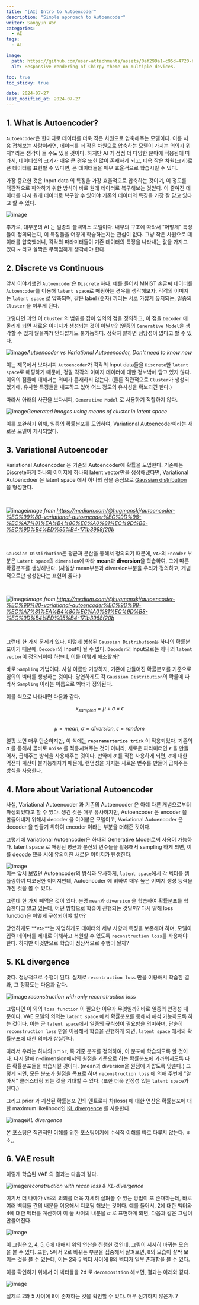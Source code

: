 ```yaml
---
title: "[AI] Intro to Autoencoder"
description: "Simple approach to Autoencoder"
writer: Sangyun Won
categories:
  - AI
tags:
  - AI

image:
  path: https://github.com/user-attachments/assets/0af299a1-c95d-4720-b6dc-43888b8f5af7
  alt: Responsive rendering of Chirpy theme on multiple devices.

toc: true
toc_sticky: true

date: 2024-07-27
last_modified_at: 2024-07-27
---
```


## 1. What is Autoencoder?

`Autoencoder`은 한마디로 데이터를 더욱 작은 차원으로 압축해주는 모델이다. 이를 처음 접해보는 사람이라면, 데이터를 더 작은 차원으로 압축하는 모델이 가지는 의의가 뭐지? 라는 생각이 들 수도 있을 것이다. 하지만 AI 가 점점 더 다양한 분야에 적용됨에 따라서, 데이터셋의 크기가 매우 큰 경우 또한 많이 존재하게 되고, 더욱 작은 차원(크기)로 큰 데이터를 표현할 수 있다면, 큰 데이터들을 매우 효율적으로 학습시킬 수 있다.

가장 중요한 것은 Input data 의 특징을 가장 효율적으로 압축하는 것이며, 이 정도를 객관적으로 파악하기 위한 방식이 바로 원래 데이터로 복구해보는 것읻다. 이 줄여진 데이터를 다시 원래 데이터로 복구할 수 있어야 기존의 데이터의 특징을 가장 잘 담고 있다고 할 수 있다. 

![image](https://github.com/user-attachments/assets/5438ccdc-ec77-40a5-9386-170d47158f3c)

추가로, 대부분의 AI 는 일종의 블랙박스 모델이다. 내부의 구조에 따라서 "어떻게" 특징들이 정의되는지, 이 특징들을 어떻게 학습하는지는 관심이 없다. 그냥 작은 차원으로 데이터를 압축했더니, 각각의 파라미터들이 기존 데이터의 특징을 나타내는 값을 가지고 있다 ~ 라고 살짝은 무책임하게 생각해야 한다. 

## 2. Discrete vs Continuous

앞서 이야기했던 `Autoencoder`은 `Discrete` 하다. 예를 들어서 MNIST 손글씨 데이터를 `Autoencoder`를 이용해 `latent space`로 매핑하는 경우를 생각해보자. 각각의 이미지는 `latent space` 로 압축되며, 같은 label (숫자) 끼리는 서로 가깝게 유지되는, 일종의 `Cluster` 을 이루게 된다. 

그렇다면 과연 이 `Cluster` 의 범위를 잡아 임의의 점을 정의하고, 이 점을 `Decoder` 에 올리게 되면 새로운 이미지가 생성되는 것이 아닐까? (일종의 `Generative Model`을 생각할 수 있지 않을까?) 안타깝게도 불가능하다. 정확히 말하면 정당성이 없다고 할 수 있다. 

![image](https://github.com/user-attachments/assets/45bd68be-1c2f-41f6-88c8-ed0ac6989f36)*Autoencoder vs Variational Autoeencoder, Don't need to know now*

이는 제목에서 보다시피 `Autoencoder`가 각각의 Input data들을 `Discrete`한 `latent space`로 매핑하기 때문에, 정말 각각의 이미지 데이터에 대한 정보밖에 담고 있지 않다. 이외의 점들에 대해서는 의미가 존재하지 않는다. (물론 직관적으로 `Cluster`가 생성되었기에, 유사한 특징들을 내포하고 있어 어느 정도의 유사성을 확보되긴 한다.)

따라서 아래의 사진을 보다시피, `Generative Model` 로 사용하기 적합하지 않다. 

![image](https://github.com/user-attachments/assets/561ace2e-566c-455a-9c0b-eefc1ee32500)*Generated Images using means of cluster in latent space*

이를 보완하기 위해, 일종의 확률분포를 도입하여, Variational Autoencoder이라는 새로운 모델이 제시되었다. 

## 3. Variational Autoencoder

Variational Autoencoder 은 기존의 Autoencoder에 확률을 도입한다. 기존에는 Discrete하게 하나의 이미지에 하나의 latent vector만을 생성해냈다면, Variational Autoencdoer 은 latent space 에서 하나의 점을 중심으로 [Gaussian distribution](https://en.wikipedia.org/wiki/Normal_distribution) 을 형성한다. 

<br>

![image](https://github.com/user-attachments/assets/a98f1842-646c-438b-84e1-9be00013eb22)*Image from https://medium.com/@hugmanskj/autoencoder-%EC%99%80-variational-autoencoder%EC%9D%98-%EC%A7%81%EA%B4%80%EC%A0%81%EC%9D%B8-%EC%9D%B4%ED%95%B4-171b3968f20b*

<br>

`Gaussian Distirbution`은 평균과 분산을 통해서 정의되기 때문에, `VAE`의 `Encoder` 부분은 `Latent space`의 `dimension`에 따라 **mean**과 **diversion**을 학습하여, 그에 따른 확률분포를 생성해낸다. (사실상 mean부분과 diversion부분을 우리가 정의하고, 개념적으로만 생성한다는 표현이 옳다.)

<br>

![image](https://github.com/user-attachments/assets/c1c79826-de04-4685-beeb-68169cdda7a5)*Image from https://medium.com/@hugmanskj/autoencoder-%EC%99%80-variational-autoencoder%EC%9D%98-%EC%A7%81%EA%B4%80%EC%A0%81%EC%9D%B8-%EC%9D%B4%ED%95%B4-171b3968f20b*

<br>

그런데 한 가지 문제가 있다. 이렇게 형성된 `Gaussian Distribution은` 하나의 확률분포이기 때문에, `Decoder`의 Input이 될 수 없다. `Decoder`의 Input으로는 하나의 `latent vector`이 정의되어야 하는데, 이를 어떻게 해소할까?

바로 `Sampling` 기법이다. 사실 이름만 거창하지, 기존에 만들어진 확률분포를 기준으로 임의의 벡터를 생성하는 것이다. 당연하게도 각 `Gaussian Distribution`의 확률에 따라서 `Sampling` 이라는 이름으로 벡터가 정의된다. 

이를 식으로 나타내면 다음과 같다. 

$$x_{sampled} = \mu + \sigma \times \epsilon$$  
$$\mu = mean,\; \sigma = diversion,\; \epsilon = random$$


얼핏 보면 매우 단순하지만, 이 식에는 **`reparamerterize trick`** 이 적용되었다. 기존의 $\sigma$ 를 통해서 곧바로 `noise` 를 적용시켜주는 것이 아니라, 새로운 파라미터인 $\epsilon$ 을 만들어서, 곱해주는 방식을 사용해주는 것이다. 만약에 $\sigma$ 를 직접 사용하게 되면, $\sigma$에 대한 역전파 계산이 불가능해지기 때문에, 랜덤성을 가지는 새로운 변수를 만들어 곱해주는 방식을 사용한다. 

## 4. More about Variational Autoencoder

사실, Variational Autoencoder 과 기존의 Autoencoder 은 아예 다른 개념으로부터 파생되었다고 할 수 있다. 생긴 것은 매우 유사하지만, Autoencoder 은 encoder 을 만들어내기 위해서 decoder 을 이어붙은 모델이고, Variational Autoencoder 은 decoder 을 만들기 위하여 encoder 이라는 부분을 더해준 것이다. 

 
 그렇기에 Variational Autoencoder은 하나의 Generative Model로써 사용이 가능하다. latent space 로 매핑된 평균과 분산의 변수들을 활용해서 sampling 하게 되면, 이를 decode 했을 시에 유의미한 새로운 이미지가 탄생한다. 

![image](https://github.com/user-attachments/assets/de1754d6-8a26-4b5e-bb10-8f1f9846709d)    
이는 앞서 보였던 Autoencoder의 방식과 유사하게, `latent space`에서 각 벡터를 샘플링하여 디코딩한 이미지인데, Autoencoder 에 비하여 매우 높은 이미지 생성 능력을 가진 것을 볼 수 있다. 

그런데 한 가지 빼먹은 것이 있다. 분명 `mean`과 `diversion` 을 학습하여 확률분포를 학습한다고 알고 있는데, 어떤 방향으로 학습이 진행되는 것일까? 다시 말해 loss function은 어떻게 구성되어야 할까?

당연하게도 **`VAE`**는 자명하게도 데이터의 세부 사항과 특징을 보존해야 하며, 모델이 입력 데이터를 제대로 이해하고 복원할 수 있도록 `reconstruction loss`를 사용해야 한다. 하지만 이것만으로 학습이 정상적으로 수행이 될까?

## 5. KL divergence

맞다. 정상적으로 수행이 된다. 실제로 `recontruction loss` 만을 이용해서 학습한 결과, 그 정확도는 다음과 같다. 

![image](https://github.com/user-attachments/assets/f24edfdf-6747-429a-b86d-ed1861350747)
*reconstruction with only reconstruction loss*

그렇다면 이 외의 `loss function` 이 필요한 이유가 무엇일까? 바로 일종의 안정성 때문이다. VAE 모델의 의의는 `latent space` 에서 확률분포를 통해서 해석 가능하도록 하는 것이다. 이는 곧 `latent space`에서 일종의 규칙성이 필요함을 의미하며, 단순히 `reconstruction loss` 만을 이용해서 학습을 진행하게 되면, `latent space` 에서의 확률분포에 대한 의미가 상실된다. 

따라서 우리는 하나의 `prior`, 즉 기준 분포를 정의하여, 이 분포에 학습되도록 할 것이다. 다시 말해 n-dimension에서의 원점을 기준으로 하는 확률분포에 가까워지도록 다른 확률분포들을 학습시킬 것이다. (mean과 diversion을 원점에 가깝도록 맞춘다.) 그렇게 되면, 모든 분포가 원점을 목표로 하며 `reconstruction loss` 에 의해 주변에 "알아서" 클러스터링 되는 것을 기대할 수 있다. (또한 더욱 안정성 있는 `latent space`가 된다.)

그리고 prior 과 계산된 확률분포 간의 엔트로피 차(loss) 에 대한 연산은 확률분포에 대한 maximum likelihood인 [KL divergence](https://en.wikipedia.org/wiki/Kullback%E2%80%93Leibler_divergence) 를 사용한다.

![image](https://github.com/user-attachments/assets/f746b748-c7ab-41fb-a272-e0fed54b9376)*KL divergence*

본 포스팅은 직관적인 이해를 위한 포스팅이기에 수식적 이해를 따로 다루지 않는다. ㅎㅎ,, 

## 6. VAE result 
이렇게 학습된 VAE 의 결과는 다음과 같다. 

![image](https://github.com/user-attachments/assets/abceff04-e2ae-4235-9fef-8161299ffcfe)*reconstruction with recon loss & KL-divergence*

여기서 더 나아가 `VAE`의 의의를 더욱 자세히 살펴볼 수 있는 방법이 또 존재하는데, 바로 여러 벡터들 간의 내분을 이용해서 디코딩 해보는 것이다. 예를 들어서, 2에 대한 벡터와 4에 대한 벡터를 계산하여 이 둘 사이의 내분을 $\alpha$ 로 표현하게 되면, 다음과 같은 그림이 만들어진다. 
  

![image](https://github.com/user-attachments/assets/a5408e5f-c92b-47d5-b0be-7e92df3eb346)    

이 그림은 2, 4, 5, 6에 대해서 위의 연산을 진행한 것인데, 그림이 서서히 바뀌는 모습을 볼 수 있다. 또한, 5에서 2로 바뀌는 부분을 집중해서 살펴보면, 8의 모습이 살짝 보이는 것을 볼 수 있는데, 이는 2와 5 벡터 사이에 8의 벡터가 일부 존재함을 볼 수 있다. 

이를 확인하기 위해서 이 벡터들을 2d 로 `decomposition` 해보면, 결과는 아래와 같다. 

![image](https://github.com/user-attachments/assets/9ddcc39d-4f40-406e-ae49-a1540f7691c0)    

실제로 2와 5 사이에 8이 존재하는 것을 확인할 수 있다. 매우 신기하지 않은가..?